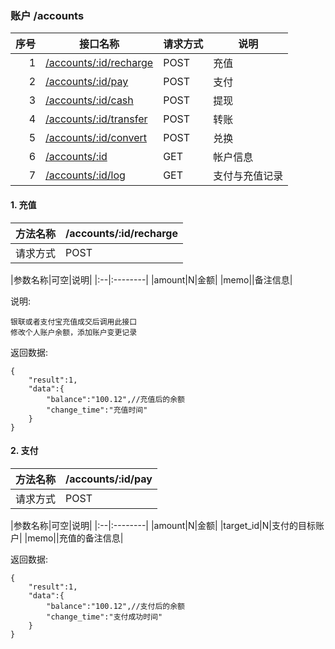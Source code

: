 ### 账户 /accounts

序号		|接口名称  |请求方式|说明
------:|--------|-------------------|------------------
1|[/accounts/:id/recharge](#recharge)	|POST|充值
2|[/accounts/:id/pay](#pay)				|POST|支付
3|[/accounts/:id/cash](#account_cash)	|POST|提现
4|[/accounts/:id/transfer](#account_transfer)	|POST|转账
5|[/accounts/:id/convert](#account_convert)	|POST|兑换
6|[/accounts/:id](#account_info)		|GET |帐户信息
7|[/accounts/:id/log](#account_log)	|GET |支付与充值记录

#### 1. <label id="recharge">充值</label>

|方法名称|/accounts/:id/recharge|
|:----|:--------|
|请求方式|POST|

|参数名称|可空|说明|
|:--|:--------|
|amount|N|金额|
|memo||备注信息|

说明:

	银联或者支付宝充值成交后调用此接口
	修改个人账户余额，添加账户变更记录


返回数据:
>
	{
		"result":1,
		"data":{
			"balance":"100.12",//充值后的余额
			"change_time":"充值时间"
		}
	}

#### 2. <label id="pay">支付</label>

|方法名称|/accounts/:id/pay|
|:----|:--------|
|请求方式|POST|

|参数名称|可空|说明|
|:--|:--------|
|amount|N|金额|
|target_id|N|支付的目标账户|
|memo||充值的备注信息|
	
返回数据:
>
	{
		"result":1,
		"data":{
			"balance":"100.12",//支付后的余额
			"change_time":"支付成功时间"
		}
	}



